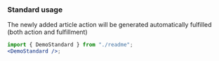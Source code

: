 ### Standard usage

The newly added article action will be generated automatically fulfilled (both action and fulfillment)

```jsx harmony
import { DemoStandard } from "./readme";
<DemoStandard />;
```
